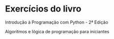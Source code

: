 # Exercícios do livro

Introdução à Programação com Python - 2ª Edição

Algoritmos e lógica de programação para iniciantes

